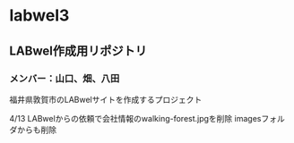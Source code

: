 # labwel3

## LABwel作成用リポジトリ

### メンバー：山口、畑、八田

福井県敦賀市のLABwelサイトを作成するプロジェクト

4/13  LABwelからの依頼で会社情報のwalking-forest.jpgを削除  imagesフォルダからも削除
